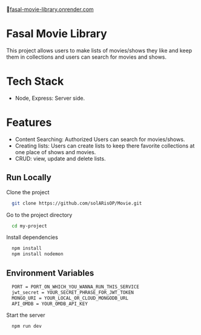 
🔗[fasal-movie-library.onrender.com](https://fasal-movie-library.onrender.com)

# Fasal Movie Library

This project allows users to make lists of movies/shows they like and keep them in collections and users can search for movies and shows.


# Tech Stack

* Node, Express: Server side.

# Features

* Content Searching: Authorized Users can search for movies/shows.
* Creating lists: Users can create lists to keep there favorite collections at one place of shows and movies.
* CRUD: view, update and delete lists.


## Run Locally

Clone the project

```bash
  git clone https://github.com/solARisOP/Movie.git
```

Go to the project directory

```bash
  cd my-project
```

Install dependencies

```bash
  npm install
  npm install nodemon
```

## Environment Variables

```bash
  PORT = PORT_ON_WHICH_YOU_WANNA_RUN_THIS_SERVICE
  jwt_secret = YOUR_SECRET_PHRASE_FOR_JWT_TOKEN
  MONGO_URI = YOUR_LOCAL_OR_CLOUD_MONGODB_URL
  API_OMDB = YOUR_OMDB_API_KEY
```

Start the server

```bash
  npm run dev
```
